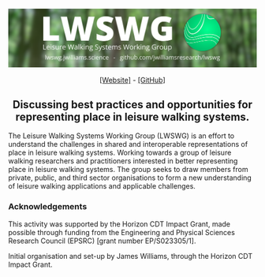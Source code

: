 ![Leisure Walking Systems Working Group Logo with acronym of LWSWG.](docs/images/lwswg-2.png)

<p align="center"> <a href="https://lwswg.jwilliams.science">[Website]</a> - <a href="https://github.com/jwilliamsresearch/LWSWG/">[GitHub]</a></p>

<h2 align="center">Discussing best practices and opportunities for representing place in leisure walking systems.</h2>

The Leisure Walking Systems Working Group (LWSWG) is an effort to understand the challenges in shared and interoperable representations of place in leisure walking systems. Working towards a group of leisure walking researchers and practitioners interested in better representing place in leisure walking systems. The group seeks to draw members from private, public, and third sector organisations to form a new understanding of leisure walking applications and applicable challenges.

### Acknowledgements 

This activity was supported by the Horizon CDT Impact Grant, made possible through funding from the Engineering and Physical Sciences Research Council (EPSRC) [grant number EP/S023305/1].

Initial organisation and set-up by James Williams, through the Horizon CDT Impact Grant.
